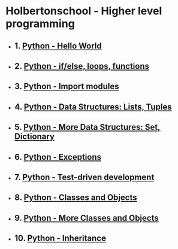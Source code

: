 # Holbertonschool - Higher level programming

* ## 1. [Python - Hello World](./python-hello_world/)
* ## 2. [Python - if/else, loops, functions](./python-if_else_loops_functions/)
* ## 3. [Python - Import modules](./python-import_modules)
* ## 4. [Python - Data Structures: Lists, Tuples](./python-data_structures)
* ## 5. [Python - More Data Structures: Set, Dictionary](./python-more_data_structures/)
* ## 6. [Python - Exceptions](./python-exceptions/)
* ## 7. [Python - Test-driven development](./python-test_driven_development/)
* ## 8. [Python - Classes and Objects](./python-classes/)
* ## 9. [Python - More Classes and Objects](./python-more_classes/)
* ## 10. [Python - Inheritance](./python-inheritance/)
